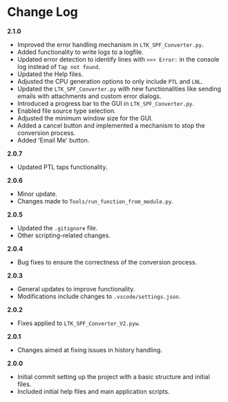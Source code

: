 # Change Log

**2.1.0**

- Improved the error handling mechanism in `LTK_SPF_Converter.py`.
- Added functionality to write logs to a logfile.
- Updated error detection to identify lines with `>>> Error:` in the console log instead of `Tap not found`.
- Updated the Help files.
- Adjusted the CPU generation options to only include `PTL` and `LNL`.
- Updated the `LTK_SPF_Converter.py` with new functionalities like sending emails with attachments and custom error dialogs.
- Introduced a progress bar to the GUI in `LTK_SPF_Converter.py`.
- Enabled file source type selection.
- Adjusted the minimum window size for the GUI.
- Added a cancel button and implemented a mechanism to stop the conversion process.
- Added 'Email Me' button.

**2.0.7**

- Updated PTL taps functionality.

**2.0.6**

- Minor update.
- Changes made to `Tools/run_function_from_module.py`.

**2.0.5**

- Updated the `.gitignore` file.
- Other scripting-related changes.

**2.0.4**

- Bug fixes to ensure the correctness of the conversion process.

**2.0.3**

- General updates to improve functionality.
- Modifications include changes to `.vscode/settings.json`.

**2.0.2**

- Fixes applied to `LTK_SPF_Converter_V2.pyw`.

**2.0.1**

- Changes aimed at fixing issues in history handling.

**2.0.0**

- Initial commit setting up the project with a basic structure and initial files.
- Included initial help files and main application scripts.
